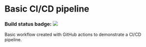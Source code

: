 # Basic CI/CD pipeline
### Build status badge: ![](https://github.com/sahil-sagwekar2652/ci-cd-pipeline-assignment/workflows/Python%20Pipeline/badge.svg)
Basic workflow created with GitHub actions to demonstrate a CI/CD pipeline.
